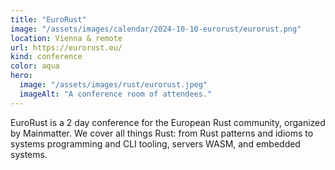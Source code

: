 ```yaml
---
title: "EuroRust"
image: "/assets/images/calendar/2024-10-10-eurorust/eurorust.png"
location: Vienna & remote
url: https://eurorust.eu/
kind: conference
color: aqua
hero:
  image: "/assets/images/rust/eurorust.jpeg"
  imageAlt: "A conference room of attendees."
---
```


EuroRust is a 2 day conference for the European Rust community, organized by Mainmatter. We cover all things Rust: from Rust patterns and idioms to systems programming and CLI tooling, servers WASM, and embedded systems.
